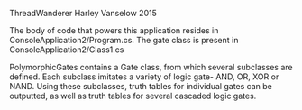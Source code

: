 ThreadWanderer Harley Vanselow 2015

The body of code that powers this application resides in ConsoleApplication2/Program.cs. The gate class
is present in ConsoleApplication2/Class1.cs

PolymorphicGates contains a Gate class, from which several subclasses are defined. Each subclass imitates
a variety of logic gate- AND, OR, XOR or NAND. Using these subclasses, truth tables for individual gates can be outputted,
as well as truth tables for several cascaded logic gates.
